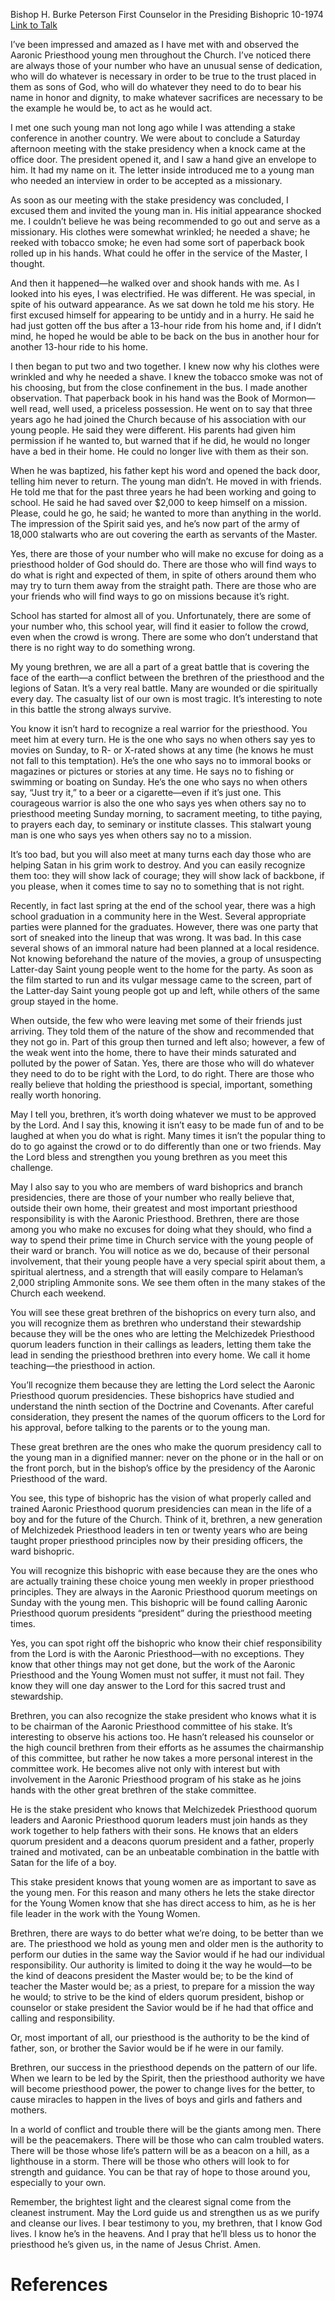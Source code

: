 Bishop H. Burke Peterson
First Counselor in the Presiding Bishopric
10-1974
[Link to Talk](https://www.churchofjesuschrist.org/study/general-conference/1974/10/as-a-beacon-on-a-hill?lang=eng)

I’ve been impressed and amazed as I have met with and observed the Aaronic Priesthood young men throughout the Church. I’ve noticed there are always those of your number who have an unusual sense of dedication, who will do whatever is necessary in order to be true to the trust placed in them as sons of God, who will do whatever they need to do to bear his name in honor and dignity, to make whatever sacrifices are necessary to be the example he would be, to act as he would act.

I met one such young man not long ago while I was attending a stake conference in another country. We were about to conclude a Saturday afternoon meeting with the stake presidency when a knock came at the office door. The president opened it, and I saw a hand give an envelope to him. It had my name on it. The letter inside introduced me to a young man who needed an interview in order to be accepted as a missionary.

As soon as our meeting with the stake presidency was concluded, I excused them and invited the young man in. His initial appearance shocked me. I couldn’t believe he was being recommended to go out and serve as a missionary. His clothes were somewhat wrinkled; he needed a shave; he reeked with tobacco smoke; he even had some sort of paperback book rolled up in his hands. What could he offer in the service of the Master, I thought.

And then it happened—he walked over and shook hands with me. As I looked into his eyes, I was electrified. He was different. He was special, in spite of his outward appearance. As we sat down he told me his story. He first excused himself for appearing to be untidy and in a hurry. He said he had just gotten off the bus after a 13-hour ride from his home and, if I didn’t mind, he hoped he would be able to be back on the bus in another hour for another 13-hour ride to his home.

I then began to put two and two together. I knew now why his clothes were wrinkled and why he needed a shave. I knew the tobacco smoke was not of his choosing, but from the close confinement in the bus. I made another observation. That paperback book in his hand was the Book of Mormon—well read, well used, a priceless possession. He went on to say that three years ago he had joined the Church because of his association with our young people. He said they were different. His parents had given him permission if he wanted to, but warned that if he did, he would no longer have a bed in their home. He could no longer live with them as their son.

When he was baptized, his father kept his word and opened the back door, telling him never to return. The young man didn’t. He moved in with friends. He told me that for the past three years he had been working and going to school. He said he had saved over $2,000 to keep himself on a mission. Please, could he go, he said; he wanted to more than anything in the world. The impression of the Spirit said yes, and he’s now part of the army of 18,000 stalwarts who are out covering the earth as servants of the Master.

Yes, there are those of your number who will make no excuse for doing as a priesthood holder of God should do. There are those who will find ways to do what is right and expected of them, in spite of others around them who may try to turn them away from the straight path. There are those who are your friends who will find ways to go on missions because it’s right.

School has started for almost all of you. Unfortunately, there are some of your number who, this school year, will find it easier to follow the crowd, even when the crowd is wrong. There are some who don’t understand that there is no right way to do something wrong.

My young brethren, we are all a part of a great battle that is covering the face of the earth—a conflict between the brethren of the priesthood and the legions of Satan. It’s a very real battle. Many are wounded or die spiritually every day. The casualty list of our own is most tragic. It’s interesting to note in this battle the strong always survive.

You know it isn’t hard to recognize a real warrior for the priesthood. You meet him at every turn. He is the one who says no when others say yes to movies on Sunday, to R- or X-rated shows at any time (he knows he must not fall to this temptation). He’s the one who says no to immoral books or magazines or pictures or stories at any time. He says no to fishing or swimming or boating on Sunday. He’s the one who says no when others say, “Just try it,” to a beer or a cigarette—even if it’s just one. This courageous warrior is also the one who says yes when others say no to priesthood meeting Sunday morning, to sacrament meeting, to tithe paying, to prayers each day, to seminary or institute classes. This stalwart young man is one who says yes when others say no to a mission.

It’s too bad, but you will also meet at many turns each day those who are helping Satan in his grim work to destroy. And you can easily recognize them too: they will show lack of courage; they will show lack of backbone, if you please, when it comes time to say no to something that is not right.

Recently, in fact last spring at the end of the school year, there was a high school graduation in a community here in the West. Several appropriate parties were planned for the graduates. However, there was one party that sort of sneaked into the lineup that was wrong. It was bad. In this case several shows of an immoral nature had been planned at a local residence. Not knowing beforehand the nature of the movies, a group of unsuspecting Latter-day Saint young people went to the home for the party. As soon as the film started to run and its vulgar message came to the screen, part of the Latter-day Saint young people got up and left, while others of the same group stayed in the home.

When outside, the few who were leaving met some of their friends just arriving. They told them of the nature of the show and recommended that they not go in. Part of this group then turned and left also; however, a few of the weak went into the home, there to have their minds saturated and polluted by the power of Satan. Yes, there are those who will do whatever they need to do to be right with the Lord, to do right. There are those who really believe that holding the priesthood is special, important, something really worth honoring.

May I tell you, brethren, it’s worth doing whatever we must to be approved by the Lord. And I say this, knowing it isn’t easy to be made fun of and to be laughed at when you do what is right. Many times it isn’t the popular thing to do to go against the crowd or to do differently than one or two friends. May the Lord bless and strengthen you young brethren as you meet this challenge.

May I also say to you who are members of ward bishoprics and branch presidencies, there are those of your number who really believe that, outside their own home, their greatest and most important priesthood responsibility is with the Aaronic Priesthood. Brethren, there are those among you who make no excuses for doing what they should, who find a way to spend their prime time in Church service with the young people of their ward or branch. You will notice as we do, because of their personal involvement, that their young people have a very special spirit about them, a spiritual alertness, and a strength that will easily compare to Helaman’s 2,000 stripling Ammonite sons. We see them often in the many stakes of the Church each weekend.

You will see these great brethren of the bishoprics on every turn also, and you will recognize them as brethren who understand their stewardship because they will be the ones who are letting the Melchizedek Priesthood quorum leaders function in their callings as leaders, letting them take the lead in sending the priesthood brethren into every home. We call it home teaching—the priesthood in action.

You’ll recognize them because they are letting the Lord select the Aaronic Priesthood quorum presidencies. These bishoprics have studied and understand the ninth section of the Doctrine and Covenants. After careful consideration, they present the names of the quorum officers to the Lord for his approval, before talking to the parents or to the young man.

These great brethren are the ones who make the quorum presidency call to the young man in a dignified manner: never on the phone or in the hall or on the front porch, but in the bishop’s office by the presidency of the Aaronic Priesthood of the ward.

You see, this type of bishopric has the vision of what properly called and trained Aaronic Priesthood quorum presidencies can mean in the life of a boy and for the future of the Church. Think of it, brethren, a new generation of Melchizedek Priesthood leaders in ten or twenty years who are being taught proper priesthood principles now by their presiding officers, the ward bishopric.

You will recognize this bishopric with ease because they are the ones who are actually training these choice young men weekly in proper priesthood principles. They are always in the Aaronic Priesthood quorum meetings on Sunday with the young men. This bishopric will be found calling Aaronic Priesthood quorum presidents “president” during the priesthood meeting times.

Yes, you can spot right off the bishopric who know their chief responsibility from the Lord is with the Aaronic Priesthood—with no exceptions. They know that other things may not get done, but the work of the Aaronic Priesthood and the Young Women must not suffer, it must not fail. They know they will one day answer to the Lord for this sacred trust and stewardship.

Brethren, you can also recognize the stake president who knows what it is to be chairman of the Aaronic Priesthood committee of his stake. It’s interesting to observe his actions too. He hasn’t released his counselor or the high council brethren from their efforts as he assumes the chairmanship of this committee, but rather he now takes a more personal interest in the committee work. He becomes alive not only with interest but with involvement in the Aaronic Priesthood program of his stake as he joins hands with the other great brethren of the stake committee.

He is the stake president who knows that Melchizedek Priesthood quorum leaders and Aaronic Priesthood quorum leaders must join hands as they work together to help fathers with their sons. He knows that an elders quorum president and a deacons quorum president and a father, properly trained and motivated, can be an unbeatable combination in the battle with Satan for the life of a boy.

This stake president knows that young women are as important to save as the young men. For this reason and many others he lets the stake director for the Young Women know that she has direct access to him, as he is her file leader in the work with the Young Women.

Brethren, there are ways to do better what we’re doing, to be better than we are. The priesthood we hold as young men and older men is the authority to perform our duties in the same way the Savior would if he had our individual responsibility. Our authority is limited to doing it the way he would—to be the kind of deacons president the Master would be; to be the kind of teacher the Master would be; as a priest, to prepare for a mission the way he would; to strive to be the kind of elders quorum president, bishop or counselor or stake president the Savior would be if he had that office and calling and responsibility.

Or, most important of all, our priesthood is the authority to be the kind of father, son, or brother the Savior would be if he were in our family.

Brethren, our success in the priesthood depends on the pattern of our life. When we learn to be led by the Spirit, then the priesthood authority we have will become priesthood power, the power to change lives for the better, to cause miracles to happen in the lives of boys and girls and fathers and mothers.

In a world of conflict and trouble there will be the giants among men. There will be the peacemakers. There will be those who can calm troubled waters. There will be those whose life’s pattern will be as a beacon on a hill, as a lighthouse in a storm. There will be those who others will look to for strength and guidance. You can be that ray of hope to those around you, especially to your own.

Remember, the brightest light and the clearest signal come from the cleanest instrument. May the Lord guide us and strengthen us as we purify and cleanse our lives. I bear testimony to you, my brethren, that I know God lives. I know he’s in the heavens. And I pray that he’ll bless us to honor the priesthood he’s given us, in the name of Jesus Christ. Amen.

# References
